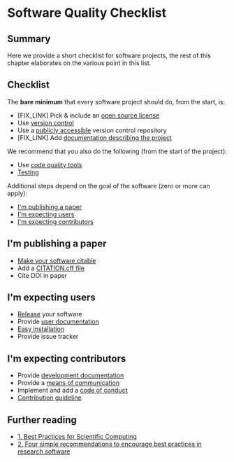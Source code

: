 # Software Quality Checklist

## Summary
Here we provide a short checklist for software projects, the rest of this chapter elaborates on the various point in this list.

## Checklist

The __bare minimum__ that every software project should do, from the start, is:
* [FIX_LINK] Pick & include an [open source license]()
* Use [version control](/version_control/version_control)
* Use a [publicly accessible](/open_research/02/opensourcesoftware)
 version control repository
* [FIX_LINK] Add [documentation describing the project]()


We recommend that you also do the following (from the start of the project):
* Use [code quality tools](/code_quality/code_quality)
* [Testing](/testing/testing)


Additional steps depend on the goal of the software (zero or more can apply):
* [I'm publishing a paper](#im-publishing-a-paper)
* [I'm expecting users](#im-expecting-users)
* [I'm expecting contributors](#im-expecting-contributors)

## I'm publishing a paper

* [Make your software citable](../citable_software/making_software_citable.html)
* Add a [CITATION.cff file](documentation.html#software-citation)
* Cite DOI in paper


## I'm expecting users

* [Release](releases.html) your software
* Provide [user documentation](documentation.html)
* [Easy installation](releases.html#one-command-install)
* Provide issue tracker


## I'm expecting contributors

* Provide [development documentation](documentation.html#source-code-documentation)
* Provide a [means of communication](communication.html#discussion-list)
* Implement and add a [code of conduct](documentation.html#code-of-conduct)
* [Contribution guideline](documentation.html#contribution-guidelines)

## Further reading
- [1. Best Practices for Scientific Computing
](https://journals.plos.org/plosbiology/article?id=10.1371/journal.pbio.1001745)
- [2. Four simple recommendations to encourage best practices in research software](https://www.ncbi.nlm.nih.gov/pmc/articles/PMC5490478/)
